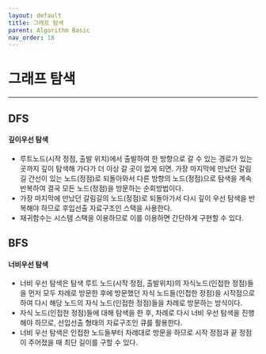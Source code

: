 ```yaml
---
layout: default
title: 그래프 탐색
parent: Algorithm Basic
nav_order: 18
---
```


# 그래프 탐색

---

## DFS

#### 깊이우선 탐색

- 루트노드(시작 정점, 출발 위치)에서 출발하여 한 방향으로 갈 수 있는 경로가 있는 곳까지 깊이 탐색해 가다가 더 이상 갈 곳이 없게 되면. 가장 마지막에 만났던 갈림길 간선이 있는 노드(정점)로 되돌아와서 다른 방향의 노드(정점)으로 탐색을 계속 반복하여 결국 모든 노드(정점)을 방문하는 순회방법이다.
- 가장 마지막에 만났던 갈림길의 노드(정점)로 되돌아가서 다시 깊이 우선 탐색을 반복해야 하므로 후입선출 자료구조인 스택을 사용한다.
- 재귀함수는 시스템 스택을 이용하므로 이를 이용하면 간단하게 구현할 수 있다.

## BFS

#### 너비우선 탐색

- 너비 우선 탐색은 탐색 루트 노드(시작 정점, 출발위치)의 자식노드(인접한 정점)들을 먼저 모두 차례로 방문한 후에 방문했던 자식 노드들(인접한 정점)을 시작점으로 하여 다시 해당 노드의 자식 노드(인접한 정점)들을 차례로 방문하는 방식이다.
- 자식 노드(인접한 정점)들에 대해 탐색을 한 후, 차례로 다시 너비 우선 탐색을 진행해야 하므로, 선입선출 형태의 자료구조인 큐를 활용한다.
- 너비 우선 탐색은 인접한 노드들부터 차례대로 방문을 하므로 시작 정점과 끝 정점이 주어졌을 때 최단 길이를 구할 수 있다.
